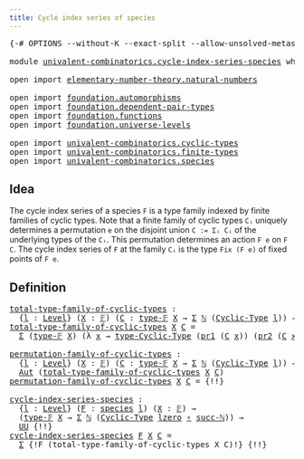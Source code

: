 ```yaml
---
title: Cycle index series of species
---
```


<pre class="Agda"><a id="55" class="Symbol">{-#</a> <a id="59" class="Keyword">OPTIONS</a> <a id="67" class="Pragma">--without-K</a> <a id="79" class="Pragma">--exact-split</a> <a id="93" class="Pragma">--allow-unsolved-metas</a> <a id="116" class="Symbol">#-}</a>

<a id="121" class="Keyword">module</a> <a id="128" href="univalent-combinatorics.cycle-index-series-species.html" class="Module">univalent-combinatorics.cycle-index-series-species</a> <a id="179" class="Keyword">where</a>

<a id="186" class="Keyword">open</a> <a id="191" class="Keyword">import</a> <a id="198" href="elementary-number-theory.natural-numbers.html" class="Module">elementary-number-theory.natural-numbers</a>

<a id="240" class="Keyword">open</a> <a id="245" class="Keyword">import</a> <a id="252" href="foundation.automorphisms.html" class="Module">foundation.automorphisms</a>
<a id="277" class="Keyword">open</a> <a id="282" class="Keyword">import</a> <a id="289" href="foundation.dependent-pair-types.html" class="Module">foundation.dependent-pair-types</a>
<a id="321" class="Keyword">open</a> <a id="326" class="Keyword">import</a> <a id="333" href="foundation.functions.html" class="Module">foundation.functions</a>
<a id="354" class="Keyword">open</a> <a id="359" class="Keyword">import</a> <a id="366" href="foundation.universe-levels.html" class="Module">foundation.universe-levels</a>

<a id="394" class="Keyword">open</a> <a id="399" class="Keyword">import</a> <a id="406" href="univalent-combinatorics.cyclic-types.html" class="Module">univalent-combinatorics.cyclic-types</a>
<a id="443" class="Keyword">open</a> <a id="448" class="Keyword">import</a> <a id="455" href="univalent-combinatorics.finite-types.html" class="Module">univalent-combinatorics.finite-types</a>
<a id="492" class="Keyword">open</a> <a id="497" class="Keyword">import</a> <a id="504" href="univalent-combinatorics.species.html" class="Module">univalent-combinatorics.species</a>
</pre>
## Idea

The cycle index series of a species `F` is a type family indexed by finite families of cyclic types. Note that a finite family of cyclic types `Cᵢ` uniquely determines a permutation `e` on the disjoint union `C := Σᵢ Cᵢ` of the underlying types of the `Cᵢ`. This permutation determines an action `F e` on `F C`. The cycle index series of `F` at the family `Cᵢ` is the type `Fix (F e)` of fixed points of `F e`.

## Definition

<pre class="Agda"><a id="total-type-family-of-cyclic-types"></a><a id="985" href="univalent-combinatorics.cycle-index-series-species.html#985" class="Function">total-type-family-of-cyclic-types</a> <a id="1019" class="Symbol">:</a>
  <a id="1023" class="Symbol">{</a><a id="1024" href="univalent-combinatorics.cycle-index-series-species.html#1024" class="Bound">l</a> <a id="1026" class="Symbol">:</a> <a id="1028" href="Agda.Primitive.html#597" class="Postulate">Level</a><a id="1033" class="Symbol">}</a> <a id="1035" class="Symbol">(</a><a id="1036" href="univalent-combinatorics.cycle-index-series-species.html#1036" class="Bound">X</a> <a id="1038" class="Symbol">:</a> <a id="1040" href="univalent-combinatorics.finite-types.html#4877" class="Function">𝔽</a><a id="1041" class="Symbol">)</a> <a id="1043" class="Symbol">(</a><a id="1044" href="univalent-combinatorics.cycle-index-series-species.html#1044" class="Bound">C</a> <a id="1046" class="Symbol">:</a> <a id="1048" href="univalent-combinatorics.finite-types.html#4916" class="Function">type-𝔽</a> <a id="1055" href="univalent-combinatorics.cycle-index-series-species.html#1036" class="Bound">X</a> <a id="1057" class="Symbol">→</a> <a id="1059" href="foundation-core.dependent-pair-types.html#515" class="Record">Σ</a> <a id="1061" href="elementary-number-theory.natural-numbers.html#1530" class="Datatype">ℕ</a> <a id="1063" class="Symbol">(</a><a id="1064" href="univalent-combinatorics.cyclic-types.html#4229" class="Function">Cyclic-Type</a> <a id="1076" href="univalent-combinatorics.cycle-index-series-species.html#1024" class="Bound">l</a><a id="1077" class="Symbol">))</a> <a id="1080" class="Symbol">→</a> <a id="1082" href="foundation-core.universe-levels.html#235" class="Primitive">UU</a> <a id="1085" href="univalent-combinatorics.cycle-index-series-species.html#1024" class="Bound">l</a>
<a id="1087" href="univalent-combinatorics.cycle-index-series-species.html#985" class="Function">total-type-family-of-cyclic-types</a> <a id="1121" href="univalent-combinatorics.cycle-index-series-species.html#1121" class="Bound">X</a> <a id="1123" href="univalent-combinatorics.cycle-index-series-species.html#1123" class="Bound">C</a> <a id="1125" class="Symbol">=</a>
  <a id="1129" href="foundation-core.dependent-pair-types.html#515" class="Record">Σ</a> <a id="1131" class="Symbol">(</a><a id="1132" href="univalent-combinatorics.finite-types.html#4916" class="Function">type-𝔽</a> <a id="1139" href="univalent-combinatorics.cycle-index-series-species.html#1121" class="Bound">X</a><a id="1140" class="Symbol">)</a> <a id="1142" class="Symbol">(λ</a> <a id="1145" href="univalent-combinatorics.cycle-index-series-species.html#1145" class="Bound">x</a> <a id="1147" class="Symbol">→</a> <a id="1149" href="univalent-combinatorics.cyclic-types.html#4442" class="Function">type-Cyclic-Type</a> <a id="1166" class="Symbol">(</a><a id="1167" href="foundation-core.dependent-pair-types.html#605" class="Field">pr1</a> <a id="1171" class="Symbol">(</a><a id="1172" href="univalent-combinatorics.cycle-index-series-species.html#1123" class="Bound">C</a> <a id="1174" href="univalent-combinatorics.cycle-index-series-species.html#1145" class="Bound">x</a><a id="1175" class="Symbol">))</a> <a id="1178" class="Symbol">(</a><a id="1179" href="foundation-core.dependent-pair-types.html#617" class="Field">pr2</a> <a id="1183" class="Symbol">(</a><a id="1184" href="univalent-combinatorics.cycle-index-series-species.html#1123" class="Bound">C</a> <a id="1186" href="univalent-combinatorics.cycle-index-series-species.html#1145" class="Bound">x</a><a id="1187" class="Symbol">)))</a>

<a id="permutation-family-of-cyclic-types"></a><a id="1192" href="univalent-combinatorics.cycle-index-series-species.html#1192" class="Function">permutation-family-of-cyclic-types</a> <a id="1227" class="Symbol">:</a>
  <a id="1231" class="Symbol">{</a><a id="1232" href="univalent-combinatorics.cycle-index-series-species.html#1232" class="Bound">l</a> <a id="1234" class="Symbol">:</a> <a id="1236" href="Agda.Primitive.html#597" class="Postulate">Level</a><a id="1241" class="Symbol">}</a> <a id="1243" class="Symbol">(</a><a id="1244" href="univalent-combinatorics.cycle-index-series-species.html#1244" class="Bound">X</a> <a id="1246" class="Symbol">:</a> <a id="1248" href="univalent-combinatorics.finite-types.html#4877" class="Function">𝔽</a><a id="1249" class="Symbol">)</a> <a id="1251" class="Symbol">(</a><a id="1252" href="univalent-combinatorics.cycle-index-series-species.html#1252" class="Bound">C</a> <a id="1254" class="Symbol">:</a> <a id="1256" href="univalent-combinatorics.finite-types.html#4916" class="Function">type-𝔽</a> <a id="1263" href="univalent-combinatorics.cycle-index-series-species.html#1244" class="Bound">X</a> <a id="1265" class="Symbol">→</a> <a id="1267" href="foundation-core.dependent-pair-types.html#515" class="Record">Σ</a> <a id="1269" href="elementary-number-theory.natural-numbers.html#1530" class="Datatype">ℕ</a> <a id="1271" class="Symbol">(</a><a id="1272" href="univalent-combinatorics.cyclic-types.html#4229" class="Function">Cyclic-Type</a> <a id="1284" href="univalent-combinatorics.cycle-index-series-species.html#1232" class="Bound">l</a><a id="1285" class="Symbol">))</a> <a id="1288" class="Symbol">→</a>
  <a id="1292" href="foundation.automorphisms.html#1297" class="Function">Aut</a> <a id="1296" class="Symbol">(</a><a id="1297" href="univalent-combinatorics.cycle-index-series-species.html#985" class="Function">total-type-family-of-cyclic-types</a> <a id="1331" href="univalent-combinatorics.cycle-index-series-species.html#1244" class="Bound">X</a> <a id="1333" href="univalent-combinatorics.cycle-index-series-species.html#1252" class="Bound">C</a><a id="1334" class="Symbol">)</a>
<a id="1336" href="univalent-combinatorics.cycle-index-series-species.html#1192" class="Function">permutation-family-of-cyclic-types</a> <a id="1371" href="univalent-combinatorics.cycle-index-series-species.html#1371" class="Bound">X</a> <a id="1373" href="univalent-combinatorics.cycle-index-series-species.html#1373" class="Bound">C</a> <a id="1375" class="Symbol">=</a> <a id="1377" class="Hole">{!!}</a>

<a id="cycle-index-series-species"></a><a id="1383" href="univalent-combinatorics.cycle-index-series-species.html#1383" class="Function">cycle-index-series-species</a> <a id="1410" class="Symbol">:</a>
  <a id="1414" class="Symbol">{</a><a id="1415" href="univalent-combinatorics.cycle-index-series-species.html#1415" class="Bound">l</a> <a id="1417" class="Symbol">:</a> <a id="1419" href="Agda.Primitive.html#597" class="Postulate">Level</a><a id="1424" class="Symbol">}</a> <a id="1426" class="Symbol">(</a><a id="1427" href="univalent-combinatorics.cycle-index-series-species.html#1427" class="Bound">F</a> <a id="1429" class="Symbol">:</a> <a id="1431" href="univalent-combinatorics.species.html#429" class="Function">species</a> <a id="1439" href="univalent-combinatorics.cycle-index-series-species.html#1415" class="Bound">l</a><a id="1440" class="Symbol">)</a> <a id="1442" class="Symbol">(</a><a id="1443" href="univalent-combinatorics.cycle-index-series-species.html#1443" class="Bound">X</a> <a id="1445" class="Symbol">:</a> <a id="1447" href="univalent-combinatorics.finite-types.html#4877" class="Function">𝔽</a><a id="1448" class="Symbol">)</a> <a id="1450" class="Symbol">→</a>
  <a id="1454" class="Symbol">(</a><a id="1455" href="univalent-combinatorics.finite-types.html#4916" class="Function">type-𝔽</a> <a id="1462" href="univalent-combinatorics.cycle-index-series-species.html#1443" class="Bound">X</a> <a id="1464" class="Symbol">→</a> <a id="1466" href="foundation-core.dependent-pair-types.html#515" class="Record">Σ</a> <a id="1468" href="elementary-number-theory.natural-numbers.html#1530" class="Datatype">ℕ</a> <a id="1470" class="Symbol">(</a><a id="1471" href="univalent-combinatorics.cyclic-types.html#4229" class="Function">Cyclic-Type</a> <a id="1483" href="Agda.Primitive.html#764" class="Primitive">lzero</a> <a id="1489" href="foundation-core.functions.html#420" class="Function Operator">∘</a> <a id="1491" href="elementary-number-theory.natural-numbers.html#1564" class="InductiveConstructor">succ-ℕ</a><a id="1497" class="Symbol">))</a> <a id="1500" class="Symbol">→</a>
  <a id="1504" href="foundation-core.universe-levels.html#235" class="Primitive">UU</a> <a id="1507" class="Hole">{!!}</a>
<a id="1512" href="univalent-combinatorics.cycle-index-series-species.html#1383" class="Function">cycle-index-series-species</a> <a id="1539" href="univalent-combinatorics.cycle-index-series-species.html#1539" class="Bound">F</a> <a id="1541" href="univalent-combinatorics.cycle-index-series-species.html#1541" class="Bound">X</a> <a id="1543" href="univalent-combinatorics.cycle-index-series-species.html#1543" class="Bound">C</a> <a id="1545" class="Symbol">=</a>
  <a id="1549" href="foundation-core.dependent-pair-types.html#515" class="UnsolvedMeta Record">Σ</a> <a id="1551" class="Hole">{!F (total-type-family-of-cyclic-types X C)!}</a> <a id="1597" class="Hole">{!!}</a>
</pre>